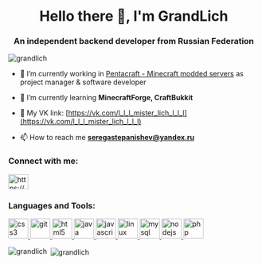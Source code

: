 <h1 align="center">Hello there 👋, I'm GrandLich</h1>
<h3 align="center">An independent backend developer from Russian Federation</h3>

<p align="left"> <img src="https://komarev.com/ghpvc/?username=grandlich" alt="grandlich" /> </p>

- 🔭 I’m currently working in [Pentacraft - Minecraft modded servers](https://pentacraft.ru/) as project manager & software developer

- 🌱 I’m currently learning **MinecraftForge, CraftBukkit**

- 📝 My VK link: [https://vk.com/l_l_l_mister_lich_l_l_l](https://vk.com/l_l_l_mister_lich_l_l_l)

- 📫 How to reach me **seregastepanishev@yandex.ru**

<p align="left">
<h3 align="left">Connect with me:</h3>
<a href="https://www.youtube.com/c/https://www.youtube.com/channel/ucxmgcyh0bkvqp7jgw59_dra?view_as=subscriber" target="blank"><img align="center" src="https://cdn.jsdelivr.net/npm/simple-icons@3.0.1/icons/youtube.svg" alt="https://www.youtube.com/channel/ucxmgcyh0bkvqp7jgw59_dra?view_as=subscriber" height="30" width="40" /></a>
</p>

<h3 align="left">Languages and Tools:</h3>
<p align="left"> <a href="https://www.w3schools.com/css/" target="_blank"> <img src="https://devicons.github.io/devicon/devicon.git/icons/css3/css3-original-wordmark.svg" alt="css3" width="40" height="40"/> </a> <a href="https://git-scm.com/" target="_blank"> <img src="https://www.vectorlogo.zone/logos/git-scm/git-scm-icon.svg" alt="git" width="40" height="40"/> </a> <a href="https://www.w3.org/html/" target="_blank"> <img src="https://devicons.github.io/devicon/devicon.git/icons/html5/html5-original-wordmark.svg" alt="html5" width="40" height="40"/> </a> <a href="https://www.java.com" target="_blank"> <img src="https://devicons.github.io/devicon/devicon.git/icons/java/java-original-wordmark.svg" alt="java" width="40" height="40"/> </a> <a href="https://developer.mozilla.org/en-US/docs/Web/JavaScript" target="_blank"> <img src="https://devicons.github.io/devicon/devicon.git/icons/javascript/javascript-original.svg" alt="javascript" width="40" height="40"/> </a> <a href="https://www.linux.org/" target="_blank"> <img src="https://devicons.github.io/devicon/devicon.git/icons/linux/linux-original.svg" alt="linux" width="40" height="40"/> </a> <a href="https://www.mysql.com/" target="_blank"> <img src="https://devicons.github.io/devicon/devicon.git/icons/mysql/mysql-original-wordmark.svg" alt="mysql" width="40" height="40"/> </a> <a href="https://nodejs.org" target="_blank"> <img src="https://devicons.github.io/devicon/devicon.git/icons/nodejs/nodejs-original-wordmark.svg" alt="nodejs" width="40" height="40"/> </a> <a href="https://www.php.net" target="_blank"> <img src="https://devicons.github.io/devicon/devicon.git/icons/php/php-original.svg" alt="php" width="40" height="40"/> </a> </p>

<p><img align="left" src="https://github-readme-stats.vercel.app/api/top-langs/?username=grandlich&layout=compact" alt="grandlich" /></p>

<p>&nbsp;<img align="center" src="https://github-readme-stats.vercel.app/api?username=grandlich&show_icons=true" alt="grandlich" /></p>

